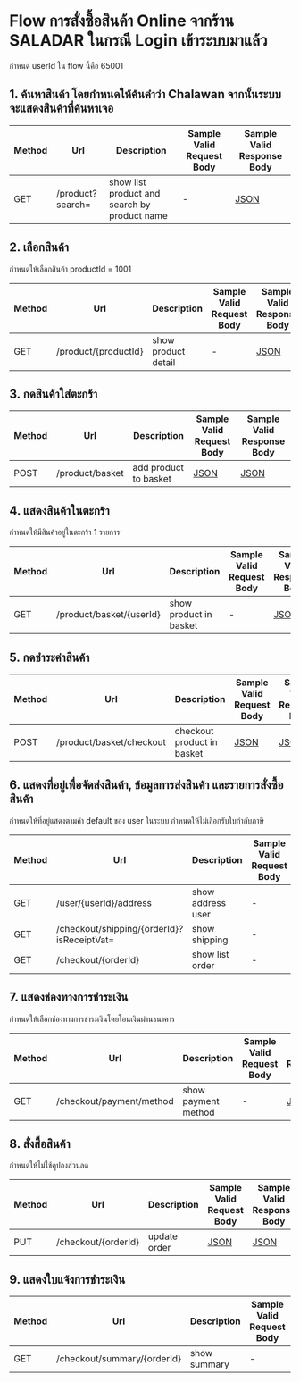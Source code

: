 # Flow การสั่งซื้อสินค้า Online จากร้าน SALADAR ในกรณี Login เข้าระบบมาแล้ว

กำหนด userId ใน flow นี้คือ 65001

## 1. ค้นหาสินค้า โดยกำหนดให้ค้นคำว่า Chalawan จากนั้นระบบจะแสดงสินค้าที่ค้นหาเจอ

| Method | Url                      | Description                                  | Sample Valid Request Body                                                                                       | Sample Valid Response Body                                                                                       |
|--------|--------------------------|----------------------------------------------|-----------------------------------------------------------------------------------------------------------------|------------------------------------------------------------------------------------------------------------------|
| GET    | /product?search=         | show list product and search by product name | -                                                                                                               | [JSON](https://github.com/nightchao/assignment-java-boot-camp/wiki/JSON-Response-for-search-product)             |

## 2. เลือกสินค้า

กำหนดให้เลือกสินค้า productId = 1001

| Method | Url                      | Description                                  | Sample Valid Request Body                                                                                       | Sample Valid Response Body                                                                                       |
|--------|--------------------------|----------------------------------------------|-----------------------------------------------------------------------------------------------------------------|------------------------------------------------------------------------------------------------------------------|
| GET    | /product/{productId}     | show product detail                          | -                                                                                                               | [JSON](https://github.com/nightchao/assignment-java-boot-camp/wiki/JSON-Response-for-product-detail)             |

## 3. กดสินค้าใส่ตะกร้า

| Method | Url                      | Description                                  | Sample Valid Request Body                                                                                       | Sample Valid Response Body                                                                                       |
|--------|--------------------------|----------------------------------------------|-----------------------------------------------------------------------------------------------------------------|------------------------------------------------------------------------------------------------------------------|
| POST   | /product/basket          | add product to basket                        | [JSON](https://github.com/nightchao/assignment-java-boot-camp/wiki/JSON-Request-for-add-product-to-basket)      | [JSON](https://github.com/nightchao/assignment-java-boot-camp/wiki/JSON-Response-for-add-product-to-basket)      |

## 4. แสดงสินค้าในตะกร้า

กำหนดให้มีสินค้าอยู่ในตะกร้า 1 รายการ

| Method | Url                      | Description                                  | Sample Valid Request Body                                                                                       | Sample Valid Response Body                                                                                       |
|--------|--------------------------|----------------------------------------------|-----------------------------------------------------------------------------------------------------------------|------------------------------------------------------------------------------------------------------------------|
| GET    | /product/basket/{userId} | show product in basket                       | -                                                                                                               | [JSON](https://github.com/nightchao/assignment-java-boot-camp/wiki/JSON-Response-for-show-product-in-basket)     |

## 5. กดชำระค่าสินค้า

| Method | Url                      | Description                                  | Sample Valid Request Body                                                                                       | Sample Valid Response Body                                                                                       |
|--------|--------------------------|----------------------------------------------|-----------------------------------------------------------------------------------------------------------------|------------------------------------------------------------------------------------------------------------------|
| POST   | /product/basket/checkout | checkout product in basket                   | [JSON](https://github.com/nightchao/assignment-java-boot-camp/wiki/JSON-Request-for-checkout-product-in-basket) | [JSON](https://github.com/nightchao/assignment-java-boot-camp/wiki/JSON-Response-for-checkout-product-in-basket) |

## 6. แสดงที่อยู่เพื่อจัดส่งสินค้า, ข้อมูลการส่งสินค้า และรายการสั่งซื้อสินค้า

กำหนดให้ที่อยู่แสดงตามค่า default ของ user ในระบบ กำหนดให้ไม่เลือกรับใบกำกับภาษี

| Method | Url                                        | Description       | Sample Valid Request Body | Sample Valid Response Body                                                                             |
|--------|--------------------------------------------|-------------------|---------------------------|--------------------------------------------------------------------------------------------------------|
| GET    | /user/{userId}/address                     | show address user | -                         | [JSON](https://github.com/nightchao/assignment-java-boot-camp/wiki/JSON-Request-for-show-address-user) |
| GET    | /checkout/shipping/{orderId}?isReceiptVat= | show shipping     | -                         | [JSON](https://github.com/nightchao/assignment-java-boot-camp/wiki/JSON-Response-for-show-shipping)    |
| GET    | /checkout/{orderId}                        | show list order   | -                         | [JSON](https://github.com/nightchao/assignment-java-boot-camp/wiki/JSON-Response-for-show-list-order)  |

## 7. แสดงช่องทางการชำระเงิน

กำหนดให้เลือกช่องทางการชำระเงินโดยโอนเงินผ่านธนาคาร

| Method | Url                      | Description         | Sample Valid Request Body | Sample Valid Response Body                                                                                |
|--------|--------------------------|---------------------|---------------------------|-----------------------------------------------------------------------------------------------------------|
| GET    | /checkout/payment/method | show payment method | -                         | [JSON](https://github.com/nightchao/assignment-java-boot-camp/wiki/JSON-Response-for-show-payment-method) |

## 8. สั่งสื้อสินค้า

กำหนดให้ไม่ใช้คูปองส่วนลด

| Method | Url                 | Description  | Sample Valid Request Body                                                                         | Sample Valid Response Body                                                                         |
|--------|---------------------|--------------|---------------------------------------------------------------------------------------------------|----------------------------------------------------------------------------------------------------|
| PUT    | /checkout/{orderId} | update order | [JSON](https://github.com/nightchao/assignment-java-boot-camp/wiki/JSON-Request-for-update-order) | [JSON](https://github.com/nightchao/assignment-java-boot-camp/wiki/JSON-Response-for-update-order) |

## 9. แสดงใบแจ้งการชำระเงิน

| Method | Url                         | Description  | Sample Valid Request Body | Sample Valid Response Body                                                                         |
|--------|-----------------------------|--------------|---------------------------|----------------------------------------------------------------------------------------------------|
| GET    | /checkout/summary/{orderId} | show summary | -                         | [JSON](https://github.com/nightchao/assignment-java-boot-camp/wiki/JSON-Response-for-show-summary) |
